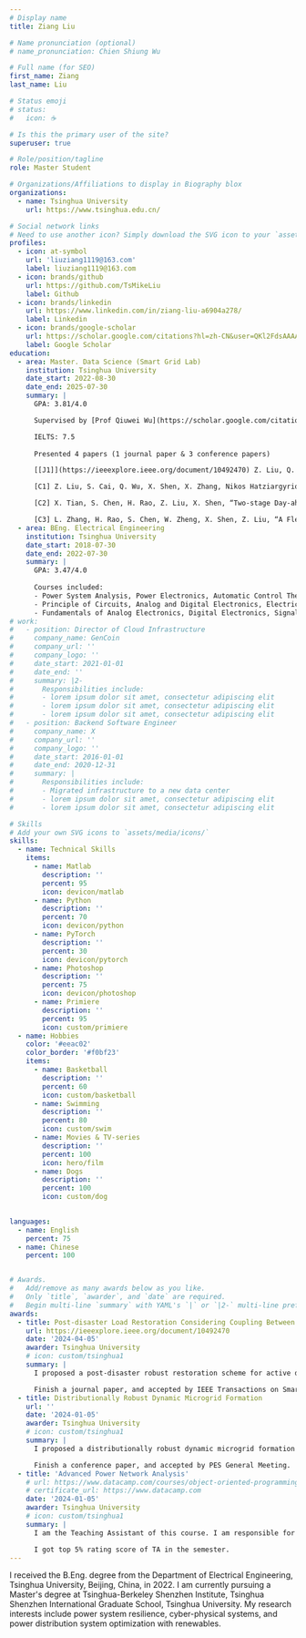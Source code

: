 ```yaml
---
# Display name
title: Ziang Liu

# Name pronunciation (optional)
# name_pronunciation: Chien Shiung Wu

# Full name (for SEO)
first_name: Ziang
last_name: Liu

# Status emoji
# status:
#   icon: ☕️

# Is this the primary user of the site?
superuser: true

# Role/position/tagline
role: Master Student

# Organizations/Affiliations to display in Biography blox
organizations:
  - name: Tsinghua University
    url: https://www.tsinghua.edu.cn/

# Social network links
# Need to use another icon? Simply download the SVG icon to your `assets/media/icons/` folder.
profiles:
  - icon: at-symbol
    url: 'liuziang1119@163.com'
    label: liuziang1119@163.com
  - icon: brands/github
    url: https://github.com/TsMikeLiu
    label: Github
  - icon: brands/linkedin
    url: https://www.linkedin.com/in/ziang-liu-a6904a278/
    label: Linkedin
  - icon: brands/google-scholar
    url: https://scholar.google.com/citations?hl=zh-CN&user=QKl2FdsAAAAJ
    label: Google Scholar
education:
  - area: Master. Data Science (Smart Grid Lab)
    institution: Tsinghua University
    date_start: 2022-08-30
    date_end: 2025-07-30
    summary: |
      GPA: 3.81/4.0

      Supervised by [Prof Qiuwei Wu](https://scholar.google.com/citations?user=LLit50EAAAAJ&hl=en) & [Prof Xinwei Shen](https://xinweishen.com/). 

      IELTS: 7.5
      
      Presented 4 papers (1 journal paper & 3 conference papers)

      [[J1]](https://ieeexplore.ieee.org/document/10492470) Z. Liu, Q. Wu, X. Shen, J. Tan, X. Zhang, “Post-disaster Robust Restoration Scheme for Distribution Network Considering Rerouting Process of Cyber System with 5G”, IEEE Transactions on Smart Grid (TSG), 2023, Accepted, IF=9.6

      [C1] Z. Liu, S. Cai, Q. Wu, X. Shen, X. Zhang, Nikos Hatziargyriou, “Dynamic Microgrid Formation Considering Time-dependent Contingency: A Distributionally Robust Approach”, 2024 IEEE Power Energy Society General Meeting (PESGM), Seattle, USA, 2024, Accepted

      [C2] X. Tian, S. Chen, H. Rao, Z. Liu, X. Shen, “Two-stage Day-ahead and Intra-day Peak Shaving Strategy Considering Flexible Loads Resources”, 2023 IEEE 7th Conference on Energy Internet and Energy System Integration (EI2), Hangzhou, China, 2023, Accepted

      [C3] L. Zhang, H. Rao, S. Chen, W. Zheng, X. Shen, Z. Liu, “A Flexibility Assessment Method for Active Distribution System considering Time-Coupling Constraints”, 2023 IEEE 7th Conference on Energy Internet and Energy System Integration (EI2), Hangzhou, China, 2023, Accepted
  - area: BEng. Electrical Engineering
    institution: Tsinghua University
    date_start: 2018-07-30
    date_end: 2022-07-30
    summary: |
      GPA: 3.47/4.0
      
      Courses included:
      - Power System Analysis, Power Electronics, Automatic Control Theory
      - Principle of Circuits, Analog and Digital Electronics, Electric Machinery Fundamentals, Electromagnetic Fields,
      - Fundamentals of Analog Electronics, Digital Electronics, Signals and Systems
# work:
#   - position: Director of Cloud Infrastructure
#     company_name: GenCoin
#     company_url: ''
#     company_logo: ''
#     date_start: 2021-01-01
#     date_end: ''
#     summary: |2-
#       Responsibilities include:
#       - lorem ipsum dolor sit amet, consectetur adipiscing elit
#       - lorem ipsum dolor sit amet, consectetur adipiscing elit
#       - lorem ipsum dolor sit amet, consectetur adipiscing elit
#   - position: Backend Software Engineer
#     company_name: X
#     company_url: ''
#     company_logo: ''
#     date_start: 2016-01-01
#     date_end: 2020-12-31
#     summary: |
#       Responsibilities include:
#       - Migrated infrastructure to a new data center
#       - lorem ipsum dolor sit amet, consectetur adipiscing elit
#       - lorem ipsum dolor sit amet, consectetur adipiscing elit

# Skills
# Add your own SVG icons to `assets/media/icons/`
skills:
  - name: Technical Skills
    items:
      - name: Matlab
        description: ''
        percent: 95
        icon: devicon/matlab
      - name: Python
        description: ''
        percent: 70
        icon: devicon/python
      - name: PyTorch
        description: ''
        percent: 30
        icon: devicon/pytorch
      - name: Photoshop
        description: ''
        percent: 75
        icon: devicon/photoshop  
      - name: Primiere
        description: ''
        percent: 95
        icon: custom/primiere
  - name: Hobbies
    color: '#eeac02'
    color_border: '#f0bf23'
    items:
      - name: Basketball
        description: ''
        percent: 60
        icon: custom/basketball
      - name: Swimming
        description: ''
        percent: 80
        icon: custom/swim
      - name: Movies & TV-series
        description: ''
        percent: 100
        icon: hero/film
      - name: Dogs
        description: ''
        percent: 100
        icon: custom/dog
      

languages:
  - name: English
    percent: 75
  - name: Chinese
    percent: 100


# Awards.
#   Add/remove as many awards below as you like.
#   Only `title`, `awarder`, and `date` are required.
#   Begin multi-line `summary` with YAML's `|` or `|2-` multi-line prefix and indent 2 spaces below.
awards:
  - title: Post-disaster Load Restoration Considering Coupling Between Cyber and Physical Systems
    url: https://ieeexplore.ieee.org/document/10492470
    date: '2024-04-05'
    awarder: Tsinghua University
    # icon: custom/tsinghua1
    summary: |
      I proposed a post-disaster robust restoration scheme for active distribution network considering rerouting process of cyber system with 5G. The innovation of this work lies in the full utilization of 5G networks, complemented by a novel rerouting process, which reconnects offline cyber devices after disasters.

      Finish a journal paper, and accepted by IEEE Transactions on Smart Grid.
  - title: Distributionally Robust Dynamic Microgrid Formation
    url: ''
    date: '2024-01-05'
    awarder: Tsinghua University
    # icon: custom/tsinghua1
    summary: |
      I proposed a distributionally robust dynamic microgrid formation approach to pro-actively partion the distribution network into networked microgrids before the disasters under extreme conditions. The innovation of this work lies in the employment of DRO on the uncertainty of line failure probability regarding the worst-case distribution of contingencies.

      Finish a conference paper, and accepted by PES General Meeting.
  - title: 'Advanced Power Network Analysis'
    # url: https://www.datacamp.com/courses/object-oriented-programming-with-s3-and-r6-in-r
    # certificate_url: https://www.datacamp.com
    date: '2024-01-05'
    awarder: Tsinghua University
    # icon: custom/tsinghua1
    summary: |
      I am the Teaching Assistant of this course. I am responsible for assigning & grading homework, upload answer and codes in Github, Q&A, design & grading final exam.

      I got top 5% rating score of TA in the semester.
---
```


I received the B.Eng. degree from the Department of Electrical Engineering, Tsinghua University, Beijing, China, in 2022. I am currently pursuing a Master's degree at Tsinghua-Berkeley Shenzhen Institute, Tsinghua Shenzhen International Graduate School, Tsinghua University. My research interests include power system resilience, cyber-physical systems, and power distribution system optimization with renewables.